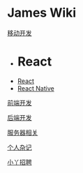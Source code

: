 # James Wiki

[移动开发]()

  * # React
  * [React](mobile/react/react.md)
  * [React Native](mobile/react/reactnative.md)

[前端开发](working.md)

[后端开发](working.md)

[服务器相关](working.md)

[个人杂记](working.md)

[小丫招聘](work/notice.md)